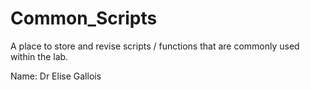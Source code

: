 # Common_Scripts
A place to store and revise scripts / functions that are commonly used within the lab.


Name: Dr Elise Gallois

